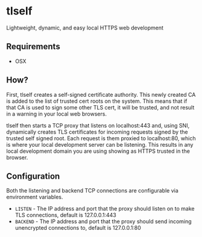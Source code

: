 # tlself

Lightweight, dynamic, and easy local HTTPS web development

## Requirements

* OSX

## How?

First, tlself creates a self-signed certificate authority. This newly created CA is added to the list of trusted cert roots on the system. This means that if that CA is used to sign some other TLS cert, it will be trusted, and not result in a warning in your local web browsers.

tlself then starts a TCP proxy that listens on localhost:443 and, using SNI, dynamically creates TLS certificates for incoming requests signed by the trusted self signed root. Each request is them proxied to localhost:80, which is where your local development server can be listening. This results in any local development domain you are using showing as HTTPS trusted in the browser.

## Configuration

Both the listening and backend TCP connections are configurable via environment variables.

* `LISTEN` - The IP address and port that the proxy should listen on to make TLS connections, default is 127.0.0.1:443
* `BACKEND` - The IP address and port that the proxy should send incoming unencrypted connections to, default is 127.0.0.1:80
